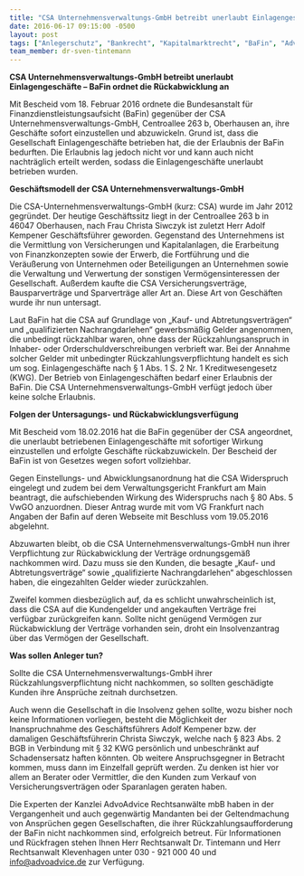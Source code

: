 ```yaml
---
title: "CSA Unternehmensverwaltungs-GmbH betreibt unerlaubt Einlagengeschäfte – BaFin ordnet die Rückabwicklung an"
date: 2016-06-17 09:15:00 -0500
layout: post
tags: ["Anlegerschutz", "Bankrecht", "Kapitalmarktrecht", "BaFin", "AdvoAdvice", "KWG", "Rückabwicklung", "CSA Unternehmensverwaltungs-GmbH", "CSA", "Einlagengeschäft"]
team_member: dr-sven-tintemann
---
```


 **CSA Unternehmensverwaltungs-GmbH betreibt unerlaubt Einlagengeschäfte – BaFin ordnet die Rückabwicklung an**

Mit Bescheid vom 18. Februar 2016 ordnete die Bundesanstalt für Finanzdienstleistungsaufsicht (BaFin) gegenüber der CSA Unternehmensverwaltungs-GmbH, Centroallee 263 b, Oberhausen an, ihre Geschäfte sofort einzustellen und abzuwickeln. Grund ist, dass die Gesellschaft Einlagengeschäfte betrieben hat, die der Erlaubnis der BaFin bedurften. Die Erlaubnis lag jedoch nicht vor und kann auch nicht nachträglich erteilt werden, sodass die Einlagengeschäfte unerlaubt betrieben wurden.

**Geschäftsmodell der CSA Unternehmensverwaltungs-GmbH**

Die CSA-Unternehmensverwaltungs-GmbH (kurz: CSA) wurde im Jahr 2012 gegründet. Der heutige Geschäftssitz liegt in der Centroallee 263 b in 46047 Oberhausen, nach Frau Christa Siwczyk ist zuletzt Herr Adolf Kempener Geschäftsführer geworden. Gegenstand des Unternehmens ist die Vermittlung von Versicherungen und Kapitalanlagen, die Erarbeitung von Finanzkonzepten sowie der Erwerb, die Fortführung und die Veräußerung von Unternehmen oder Beteiligungen an Unternehmen sowie die Verwaltung und Verwertung der sonstigen Vermögensinteressen der Gesellschaft. Außerdem kaufte die CSA Versicherungsverträge, Bausparverträge und Sparverträge aller Art an. Diese Art von Geschäften wurde ihr nun untersagt.

Laut BaFin hat die CSA auf Grundlage von „Kauf- und Abtretungsverträgen“ und „qualifizierten Nachrangdarlehen“ gewerbsmäßig Gelder angenommen, die unbedingt rückzahlbar waren, ohne dass der Rückzahlungsanspruch in Inhaber- oder Orderschuldverschreibungen verbrieft war. Bei der Annahme solcher Gelder mit unbedingter Rückzahlungsverpflichtung handelt es sich um sog. Einlagengeschäfte nach § 1 Abs. 1 S. 2 Nr. 1 Kreditwesengesetz (KWG). Der Betrieb von Einlagengeschäften bedarf einer Erlaubnis der BaFin. Die CSA Unternehmensverwaltungs-GmbH verfügt jedoch über keine solche Erlaubnis.

**Folgen der Untersagungs- und Rückabwicklungsverfügung**

Mit Bescheid vom 18.02.2016 hat die BaFin gegenüber der CSA angeordnet, die unerlaubt betriebenen Einlagengeschäfte mit sofortiger Wirkung einzustellen und erfolgte Geschäfte rückabzuwickeln. Der Bescheid der BaFin ist von Gesetzes wegen sofort vollziehbar.

Gegen Einstellungs- und Abwicklungsanordnung hat die CSA Widerspruch eingelegt und zudem bei dem Verwaltungsgericht Frankfurt am Main beantragt, die aufschiebenden Wirkung des Widerspruchs nach § 80 Abs. 5 VwGO anzuordnen. Dieser Antrag wurde mit vom VG Frankfurt nach Angaben der Bafin auf deren Webseite mit Beschluss vom 19.05.2016 abgelehnt.

Abzuwarten bleibt, ob die CSA Unternehmensverwaltungs-GmbH nun ihrer Verpflichtung zur Rückabwicklung der Verträge ordnungsgemäß nachkommen wird. Dazu muss sie den Kunden, die besagte „Kauf- und Abtretungsverträge“ sowie „qualifizierte Nachrangdarlehen“ abgeschlossen haben, die eingezahlten Gelder wieder zurückzahlen.

Zweifel kommen diesbezüglich auf, da es schlicht unwahrscheinlich ist, dass die CSA auf die Kundengelder und angekauften Verträge frei verfügbar zurückgreifen kann. Sollte nicht genügend Vermögen zur Rückabwicklung der Verträge vorhanden sein, droht ein Insolvenzantrag über das Vermögen der Gesellschaft.

**Was sollen Anleger tun?**

Sollte die CSA Unternehmensverwaltungs-GmbH ihrer Rückzahlungsverpflichtung nicht nachkommen, so sollten geschädigte Kunden ihre Ansprüche zeitnah durchsetzen.

Auch wenn die Gesellschaft in die Insolvenz gehen sollte, wozu bisher noch keine Informationen vorliegen, besteht die Möglichkeit der Inanspruchnahme des Geschäftsführers Adolf Kempener bzw. der damaligen Geschäftsführerin Christa Siwczyk, welche nach § 823 Abs. 2 BGB in Verbindung mit § 32 KWG persönlich und unbeschränkt auf Schadensersatz haften könnten. Ob weitere Anspruchsgegner in Betracht kommen, muss dann im Einzelfall geprüft werden. Zu denken ist hier vor allem an Berater oder Vermittler, die den Kunden zum Verkauf von Versicherungsverträgen oder Sparanlagen geraten haben.

Die Experten der Kanzlei AdvoAdvice Rechtsanwälte mbB haben in der Vergangenheit und auch gegenwärtig Mandanten bei der Geltendmachung von Ansprüchen gegen Gesellschaften, die ihrer Rückzahlungsaufforderung der BaFin nicht nachkommen sind, erfolgreich betreut. Für Informationen und Rückfragen stehen Ihnen Herr Rechtsanwalt Dr. Tintemann und Herr Rechtsanwalt Klevenhagen unter 030 - 921 000 40 und [info@advoadvice.de](mailto:info@advoadvice.de) zur Verfügung.

&nbsp;

